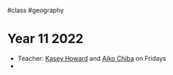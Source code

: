 #class #geography 
# Year 11 2022
- Teacher: [Kasey Howard](Kasey%20Howard.md) and [Aiko Chiba](Aiko%20Chiba.md) on Fridays
- 